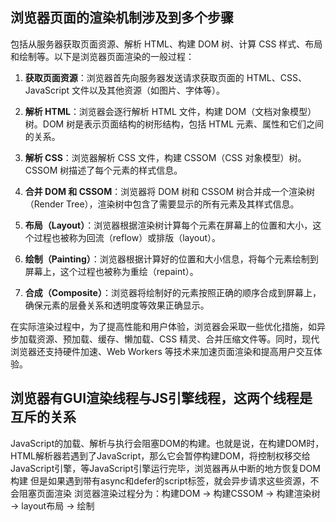 ## 浏览器页面的渲染机制涉及到多个步骤
包括从服务器获取页面资源、解析 HTML、构建 DOM 树、计算 CSS 样式、布局和绘制等。以下是浏览器页面渲染的一般过程：

1.  **获取页面资源**：浏览器首先向服务器发送请求获取页面的 HTML、CSS、JavaScript 文件以及其他资源（如图片、字体等）。
    
2.  **解析 HTML**：浏览器会逐行解析 HTML 文件，构建 DOM（文档对象模型）树。DOM 树是表示页面结构的树形结构，包括 HTML 元素、属性和它们之间的关系。
    
3.  **解析 CSS**：浏览器解析 CSS 文件，构建 CSSOM（CSS 对象模型）树。CSSOM 树描述了每个元素的样式信息。
    
4.  **合并 DOM 和 CSSOM**：浏览器将 DOM 树和 CSSOM 树合并成一个渲染树（Render Tree），渲染树中包含了需要显示的所有元素及其样式信息。
    
5.  **布局（Layout）**：浏览器根据渲染树计算每个元素在屏幕上的位置和大小，这个过程也被称为回流（reflow）或排版（layout）。
    
6.  **绘制（Painting）**：浏览器根据计算好的位置和大小信息，将每个元素绘制到屏幕上，这个过程也被称为重绘（repaint）。
    
7.  **合成（Composite）**：浏览器将绘制好的元素按照正确的顺序合成到屏幕上，确保元素的层叠关系和透明度等效果正确显示。
    

在实际渲染过程中，为了提高性能和用户体验，浏览器会采取一些优化措施，如异步加载资源、预加载、缓存、懒加载、CSS 精灵、合并压缩文件等。同时，现代浏览器还支持硬件加速、Web Workers 等技术来加速页面渲染和提高用户交互体验。

## 浏览器有GUI渲染线程与JS引擎线程，这两个线程是互斥的关系
JavaScript的加载、解析与执行会阻塞DOM的构建。也就是说，在构建DOM时，HTML解析器若遇到了JavaScript，那么它会暂停构建DOM，将控制权移交给JavaScript引擎，等JavaScript引擎运行完毕，浏览器再从中断的地方恢复DOM构建
但是如果遇到带有async和defer的script标签，就会异步请求这些资源，不会阻塞页面渲染
浏览器渲染过程分为：构建DOM -> 构建CSSOM -> 构建渲染树 -> layout布局 -> 绘制

